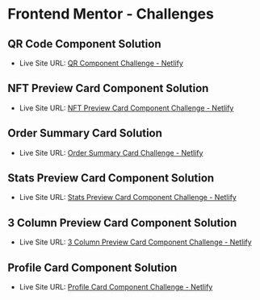 # Frontend Mentor - Challenges

## QR Code Component Solution

- Live Site URL: [QR Component Challenge - Netlify](https://qrcodecomponent-challenge.netlify.app/)

## NFT Preview Card Component Solution

- Live Site URL: [NFT Preview Card Component Challenge - Netlify](https://nftpreviewcardcomponent-challenge.netlify.app/)

## Order Summary Card Solution

- Live Site URL: [Order Summary Card Challenge - Netlify](https://ordersummarycard-challenge.netlify.app/)

## Stats Preview Card Component Solution

- Live Site URL: [Stats Preview Card Component Challenge - Netlify](https://statspreviewcardcomponentz-challenge.netlify.app/)

## 3 Column Preview Card Component Solution

- Live Site URL: [3 Column Preview Card Component Challenge - Netlify](https://3columnprevewcardcomponent-challenge.netlify.app/)

## Profile Card Component Solution

- Live Site URL: [Profile Card Component Challenge - Netlify](https://profilecardcomponent-challenge.netlify.app/)